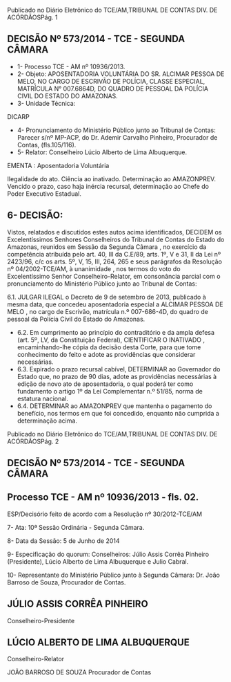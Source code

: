Publicado  no  Diário Eletrônico do TCE/AM,TRIBUNAL DE CONTAS DIV. DE  ACÓRDÃOSPág. 1

## DECISÃO Nº 573/2014 - TCE - SEGUNDA CÂMARA

- 1- Processo TCE - AM nº 10936/2013.
- 2- Objeto: APOSENTADORIA VOLUNTÁRIA DO SR. ALCIMAR PESSOA DE MELO, NO CARGO DE ESCRIVÃO DE POLÍCIA, CLASSE ESPECIAL, MATRÍCULA N° 007.6864D, DO QUADRO DE PESSOAL DA POLÍCIA CIVIL DO ESTADO DO AMAZONAS.
- 3- Unidade Técnica:

DICARP

- 4- Pronunciamento do Ministério Público junto ao Tribunal de Contas: Parecer s/nº MP-ACP, do Dr. Ademir Carvalho Pinheiro, Procurador de Contas, (fls.105/116).
- 5- Relator: Conselheiro Lúcio Alberto de Lima Albuquerque.

EMENTA : Aposentadoria Voluntária

Ilegalidade do ato. Ciência ao inativado. Determinação ao AMAZONPREV. Vencido o prazo, caso  haja  inércia  recursal,  determinação  ao  Chefe do Poder Executivo Estadual.

## 6- DECISÃO:

Vistos, relatados e discutidos estes autos acima identificados, DECIDEM os Excelentíssimos Senhores Conselheiros do Tribunal de Contas do Estado do Amazonas, reunidos em Sessão da Segunda Câmara ,  no  exercício  da competência atribuída pelo art. 40, III da C.E/89, arts. 1º, V e 31, II da Lei nº 2423/96, c/c os arts. 5º, V, 15, III, 264, 265 e seus parágrafos da Resolução nº 04/2002-TCE/AM, à unanimidade , nos termos do voto  do  Excelentíssimo  Senhor  Conselheiro-Relator, em  consonância parcial com  o pronunciamento do Ministério Público junto ao Tribunal de Contas:

6.1. JULGAR ILEGAL o  Decreto  de  9  de  setembro  de  2013,  publicado  à mesma data, que concedeu aposentadoria especial a ALCIMAR PESSOA DE MELO , no cargo de Escrivão, matrícula n.º 007-686-4D, do quadro de pessoal da Polícia Civil do Estado do Amazonas.

- 6.2. Em cumprimento ao princípio do contraditório e da ampla defesa (art. 5º, LV, da Constituição Federal), CIENTIFICAR O INATIVADO ,  encaminhando-lhe cópia da decisão desta Corte, para que tome conhecimento do feito e adote as providências que considerar necessárias.
- 6.3. Expirado  o  prazo  recursal  cabível, DETERMINAR ao  Governador  do Estado que, no prazo de 90 dias, adote as providências necessárias à edição de novo ato de aposentadoria, o qual poderá ter como fundamento o artigo 1º da Lei Complementar n.º 51/85, norma de estatura nacional.
- 6.4. DETERMINAR ao AMAZONPREV  que  mantenha  o  pagamento  do benefício,  nos  termos  em  que  foi  concedido,  enquanto  não  cumprida  a  determinação acima.

Publicado  no  Diário Eletrônico do TCE/AM,TRIBUNAL DE CONTAS DIV. DE  ACÓRDÃOSPág. 2

## DECISÃO Nº 573/2014 - TCE - SEGUNDA CÂMARA

## Processo TCE - AM nº 10936/2013 - fls. 02.

ESP/Decisório feito de acordo com a Resolução nº 30/2012-TCE/AM

7- Ata: 10ª Sessão Ordinária - Segunda Câmara.

8- Data da Sessão: 5 de Junho de 2014

9- Especificação  do  quorum: Conselheiros: Júlio  Assis  Corrêa  Pinheiro  (Presidente), Lúcio Alberto de Lima Albuquerque e Julio Cabral.

10-  Representante do Ministério Público junto à Segunda Câmara: Dr. João Barroso de Souza, Procurador de Contas.

## JÚLIO ASSIS CORRÊA PINHEIRO

Conselheiro-Presidente

## LÚCIO ALBERTO DE LIMA ALBUQUERQUE

Conselheiro-Relator

JOÃO BARROSO DE SOUZA Procurador de Contas